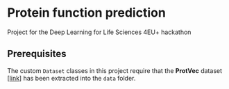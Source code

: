 # Protein function prediction
Project for the Deep Learning for Life Sciences 4EU+ hackathon

## Prerequisites

The custom `Dataset` classes in this project require that the **ProtVec** dataset [[link](http://dx.doi.org/10.7910/DVN/JMFHTN)] has been extracted into the `data` folder.
